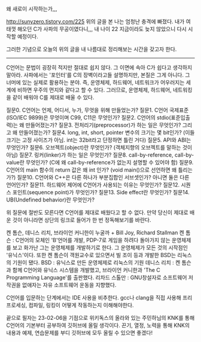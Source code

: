 왜 새로이 시작하는가,,, 

http://sunyzero.tistory.com/225
위의 글을 본 나는 엄청난 충격에 빠졌다.
내가 여태껏 해오던 C가 사파의 무공이였다니,,, 내 나이 22 지금이라도 늦지 않았으니 다시 시작할 예정이다.

그러한 기념으로 오늘의 위의 글을 내 나름대로 정리해보는 시간을 갖고자 한다.

---------------------------------------------------------------------------------------------------
C언어는 문법이 굉장히 적지만 절대로 쉽지 않다. 그 이면에 속아 C가 쉽다고 생각하지 말아라.
사파에서는 '포인터'를 C의 장벽이라고들 설명하지만, 본질은 그게 아니다. 그 너머에 있는 실제로 활용하는 분야.
즉, 운영체제, 하드웨어, 네트워크가 어우러지는 세계에 비하면 우주의 먼지와 같다고 할 수 있다.
그러므로, 운영체제, 하드웨어, 네트워킹을 같이 배워야 C를 제대로 배울 수 있다.

질문0. C언어는 언제, 어디서, 누가, 무엇을 위해 만들었는가?
질문1. C언어 국제표준(ISO/IEC 9899)은 무엇이며 C99, C11은 무엇인가?
질문2. C언어의 stdio(표준입출력)는 왜 만들어졌는가?
질문3. 전처리기(preprocessor)가 하는 일은 무엇인가? 그리고 왜 만들어졌는가?
질문4. long, int, short, pointer 변수의 크기는 몇 bit인가? (이들 크기는 고정 사이즈가 아님. int는 32bit라고 단정하면 틀린 거다)
질문5. API와 ABI는 무엇인가?
질문6. 오브젝트(object)란 무엇인가? (객체지향의 오브젝트를 말하는 것이 아님)
질문7. 링커(linker)가 하는 일은 무엇인가?
질문8. call-by-reference, call-by-value란 무엇인가? (C에 왜 call-by-reference가 없는지 설명할 수 있어야 함)
질문9. C언어의 main 함수의 return 값은 왜 int 인가? (void main()으로 선언하면 왜 틀리는가?)
질문10. C언어와 C++은 다른 하나가 부분집합인 서브셋인가? 아니면 둘은 다른 언어인가?
질문11. 하드웨어 제어에 C언어가 사용되는 이유는 무엇인가?
질문12. 시퀀스 포인트(sequence point)가 무엇인가?
질문13. Side effect란 무엇인가?
질문14. UB(Undefined behavior)란 무엇인가?

위 질문에 절반도 모른다면 C언어를 제대로 배웠다고 할 수 없다. 만약 당신이 제대로 배운 것이 아니라면 상단의 링크로 들어가 한 번 정독해보기를 바란다.

켄 톰슨, 데니스 리치, 브라이언 커니한이 누굴까 + Bill Joy, Richard Stallman
켄 톰슨 : C언어의 모체인 'B'언어를 개발, PDP-7로 게임을 하려다 돌아가지 않는 운영체제를 보고 화가난 그는 운영체제를 개발하기로 한다.
그 운영체제가 모든 것의 시작점인 '유닉스'이다. 또한 켄 톰슨이 객원교수로 있으면서 빌 조이 등과 개발한 BSD는 리눅스의 기원이 됐다.
BSD : 유닉스로 만든 운영체제로 리눅스의 기원
데니스 리치 : 켄 톰슨과 함께 C언어와 유닉스 시스템을 개발했고, 브라이언 커니한과 'The C Programming Language'를 출판했다.
리차드 스톨만 : GNU창설자로 소프트웨어 저작권을 없애자는 자유 소프트웨어 운동을 지향했다.

C언어를 입문하는 단계에서는 IDE 사용을 비추한다. gcc나 clang을 직접 사용해 프리프로세싱, 컴파일, 링킹이 어떻게 작동하는지 이해해야한다.

끝으로 필자는 23-02-06을 기점으로 위키독스의 올라와 있는 주민하님의 KNK를 통해 C언어의 기본부터 공부하여 깃허브에 올릴 생각이다.
끈기, 열정, 노력을 통해 KNK의 내용과 예제, 연습문제를 부디 깃허브에 모두 올릴 수 있으면 좋겠다!
